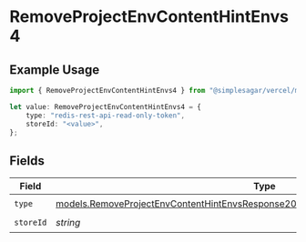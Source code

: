 # RemoveProjectEnvContentHintEnvs4

## Example Usage

```typescript
import { RemoveProjectEnvContentHintEnvs4 } from "@simplesagar/vercel/models/removeprojectenvop.js";

let value: RemoveProjectEnvContentHintEnvs4 = {
    type: "redis-rest-api-read-only-token",
    storeId: "<value>",
};
```

## Fields

| Field                                                                                                                                                                          | Type                                                                                                                                                                           | Required                                                                                                                                                                       | Description                                                                                                                                                                    |
| ------------------------------------------------------------------------------------------------------------------------------------------------------------------------------ | ------------------------------------------------------------------------------------------------------------------------------------------------------------------------------ | ------------------------------------------------------------------------------------------------------------------------------------------------------------------------------ | ------------------------------------------------------------------------------------------------------------------------------------------------------------------------------ |
| `type`                                                                                                                                                                         | [models.RemoveProjectEnvContentHintEnvsResponse200ApplicationJSONResponseBody24Type](../models/removeprojectenvcontenthintenvsresponse200applicationjsonresponsebody24type.md) | :heavy_check_mark:                                                                                                                                                             | N/A                                                                                                                                                                            |
| `storeId`                                                                                                                                                                      | *string*                                                                                                                                                                       | :heavy_check_mark:                                                                                                                                                             | N/A                                                                                                                                                                            |